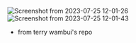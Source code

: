 ![Screenshot from 2023-07-25 12-01-26](https://github.com/terryyufei/AirBnB_clone/assets/123143795/35c789f0-f2a9-4556-ad09-bb5f42d70677)
![Screenshot from 2023-07-25 12-01-43](https://github.com/terryyufei/AirBnB_clone/assets/123143795/0f732b76-660a-452c-92e9-33964ac9377b)

 - from terry wambui's repo
